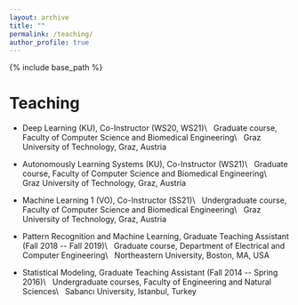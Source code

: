 ```yaml
---
layout: archive
title: ""
permalink: /teaching/
author_profile: true
---
```


{% include base_path %}


Teaching
======
* Deep Learning (KU), Co-Instructor (WS20, WS21)\\
&nbsp; Graduate course, Faculty of Computer Science and Biomedical Engineering\\
&nbsp; Graz University of Technology, Graz, Austria

* Autonomously Learning Systems (KU), Co-Instructor (WS21)\\
&nbsp; Graduate course, Faculty of Computer Science and Biomedical Engineering\\
&nbsp; Graz University of Technology, Graz, Austria

* Machine Learning 1 (VO), Co-Instructor (SS21)\\
&nbsp; Undergraduate course, Faculty of Computer Science and Biomedical Engineering\\
&nbsp; Graz University of Technology, Graz, Austria

* Pattern Recognition and Machine Learning, Graduate Teaching Assistant (Fall 2018 -- Fall 2019)\\
&nbsp; Graduate course, Department of Electrical and Computer Engineering\\
&nbsp; Northeastern University, Boston, MA, USA

* Statistical Modeling, Graduate Teaching Assistant (Fall 2014 -- Spring 2016)\\
&nbsp; Undergraduate courses, Faculty of Engineering and Natural Sciences\\
&nbsp; Sabancı University, Istanbul, Turkey

